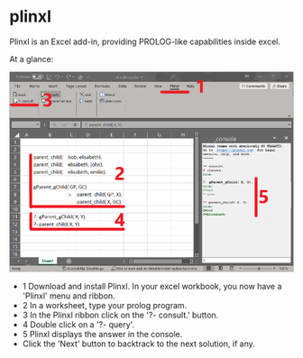 # plinxl
Plinxl is an Excel add-in, providing PROLOG-like capabilities inside excel.

At a glance:

![My Image](images/Screenshot_2023-09-04_AtaGlance_5.png)

- 1 Download and install Plinxl. 
   In your excel workbook, you now have a 'Plinxl' menu and ribbon.
- 2 In a worksheet, type your prolog program.
- 3 In the Plinxl ribbon click on the '?- consult.' button.
- 4 Double click on a '?- query'.
- 5 Plinxl displays the answer in the console.
-   Click the 'Next' button to backtrack to the next solution, if any.
